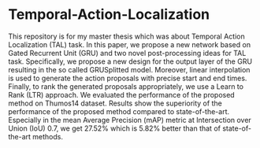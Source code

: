 # Temporal-Action-Localization

This repository is for my master thesis which was about Temporal Action Localization (TAL) task. In this paper, we propose a new network based on Gated Recurrent Unit (GRU) and two novel post-processing ideas for TAL task. Specifically, we propose a new design for the output layer of the GRU resulting in the so called GRUSplitted model. Moreover, linear interpolation is used to generate the action proposals with precise start and end times. Finally, to rank the generated proposals appropriately, we use a Learn to Rank (LTR) approach. We evaluated the performance of the proposed method on Thumos14 dataset. Results show the superiority of the performance of the proposed method compared to state-of-the-art. Especially in the mean Average Precision (mAP) metric at Intersection over Union (IoU) 0.7, we get 27.52% which is 5.82% better than that of state-of-the-art methods.
